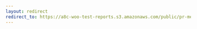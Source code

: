 ```yaml
---
layout: redirect
redirect_to: https://a8c-woo-test-reports.s3.amazonaws.com/public/pr-merge/43313/api/index.html
---
```

